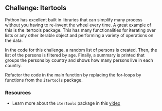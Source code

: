 ## Challenge: Itertools
Python has excellent built in libraries that can simplify many process without you having to re-invent the wheel every time. A great example of this is the itertools package. This has many functionalities for iterating over lists or any other iterable object and performing a variety of operations on the data.

In the code for this challenge, a random list of persons is created. Then, the list of the persons is filtered by age. Finally, a summary is printed that groups the persons by country and shows how many persons live in each country.

Refactor the code in the main function by replacing the for-loops by functions from the `itertools` package.

### Resources
* Learn more about the `itertools` package in this [video](https://www.youtube.com/watch?v=aumxFs2DO5o&ab_channel=ArjanCodeswh)